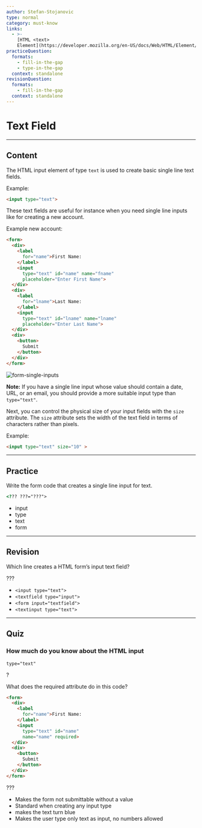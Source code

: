 ```yaml
---
author: Stefan-Stojanovic
type: normal
category: must-know
links:
  - >-
    [HTML <text>
    Element](https://developer.mozilla.org/en-US/docs/Web/HTML/Element/input/text){documentation}
practiceQuestion:
  formats:
    - fill-in-the-gap
    - type-in-the-gap
  context: standalone
revisionQuestion:
  formats:
    - fill-in-the-gap
  context: standalone
---
```


# Text Field


---

## Content

The HTML input element of type `text` is used to create basic single line text fields.

Example:

```html
<input type="text">
```

These text fields are useful for instance when you need single line inputs like for creating a new account.

Example new account:

```html
<form>
  <div>
    <label
      for="name">First Name:
    </label>
    <input
      type="text" id="name" name="fname"
      placeholder="Enter First Name">
  </div>
  <div>
    <label
      for="lname">Last Name:
    </label>
    <input
      type="text" id="lname" name="lname"
      placeholder="Enter Last Name">
  </div>
  <div>
    <button>
      Submit
    </button>
  </div>
</form>
```

![form-single-inputs](https://img.enkipro.com/288b0d8a651a817fb7823f658c586825.png)

**Note:** If you have a single line input whose value should contain a date, URL, or an email, you should provide a more suitable input type than `type="text"`.

Next, you can control the physical size of your input fields with the `size` attribute. The `size` attribute sets the width of the text field in terms of characters rather than pixels.

Example: 

```html
<input type="text" size="10" >
```


---

## Practice

Write the form code that creates a single line input for text.

```html
<??? ???="???">
```

- input
- type
- text
- form


---

## Revision

Which line creates a HTML form’s input text field?

???

- `<input type="text">`
- `<textfield type="input">`
- `<form input="textfield">`
- `<textinput type="text">`


---

## Quiz

### How much do you know about the HTML input


`type="text"`

?

What does the required attribute do in this code?

```html
<form>
  <div>
    <label
      for="name">First Name:
    </label>
    <input
      type="text" id="name"
      name="name" required>
  </div>
  <div>
    <button>
      Submit
    </button>
  </div>
</form>
```

???

- Makes the form not submittable without a value
- Standard when creating any input type
- makes the text turn blue
- Makes the user type only text as input, no numbers allowed

